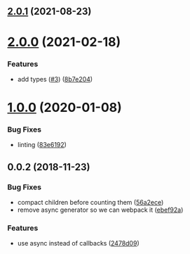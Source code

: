 ## [2.0.1](https://github.com/ipfs-shipyard/js-hamt-sharding/compare/v2.0.0...v2.0.1) (2021-08-23)



# [2.0.0](https://github.com/ipfs-shipyard/js-hamt-sharding/compare/v1.0.0...v2.0.0) (2021-02-18)


### Features

* add types ([#3](https://github.com/ipfs-shipyard/js-hamt-sharding/issues/3)) ([8b7e204](https://github.com/ipfs-shipyard/js-hamt-sharding/commit/8b7e204b9452ab3f7be1717bef0caa715dcbd91c))



<a name="1.0.0"></a>
# [1.0.0](https://github.com/ipfs-shipyard/js-hamt-sharding/compare/v0.0.2...v1.0.0) (2020-01-08)


### Bug Fixes

* linting ([83e6192](https://github.com/ipfs-shipyard/js-hamt-sharding/commit/83e6192))



## 0.0.2 (2018-11-23)


### Bug Fixes

* compact children before counting them ([56a2ece](https://github.com/ipfs-shipyard/js-hamt-sharding/commit/56a2ece))
* remove async generator so we can webpack it ([ebef92a](https://github.com/ipfs-shipyard/js-hamt-sharding/commit/ebef92a))


### Features

* use async instead of callbacks ([2478d09](https://github.com/ipfs-shipyard/js-hamt-sharding/commit/2478d09))



